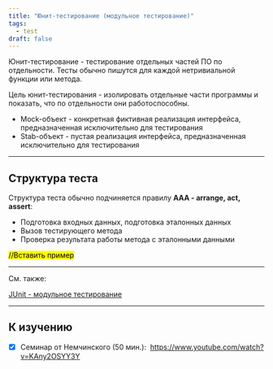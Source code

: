 ```yaml
---
title: "Юнит-тестирование (модульное тестирование)"
tags:
  - test
draft: false
---
```


Юнит-тестирование - тестирование отдельных частей ПО по отдельности. Тесты обычно пишутся для каждой нетривиальной функции или метода.

Цель юнит-тестирования - изолировать отдельные части программы и показать, что по отдельности они работоспособны.

- Mock-объект - конкретная фиктивная реализация интерфейса, предназначенная исключительно для тестирования
- Stab-объект - пустая реализация интерфейса, предназначенная исключительно для тестирования

---
## Структура теста

Структура теста обычно подчиняется правилу **AAA - arrange, act, assert**:

- Подготовка входных данных, подготовка эталонных данных
- Вызов тестирующего метода
- Проверка результата работы метода с эталонными данными

<mark>//Вставить пример</mark>

---
См. также:

[JUnit - модульное тестирование](junit.md)

---
## К изучению

- [X] Семинар от Немчинского (50 мин.):  https://www.youtube.com/watch?v=KAny2OSYY3Y